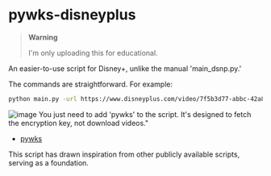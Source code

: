 # pywks-disneyplus

> **Warning**
>
> I'm only uploading this for educational.

An easier-to-use script for Disney+, unlike the manual 'main_dsnp.py.' 

The commands are straightforward. For example:

```bash
python main.py -url https://www.disneyplus.com/video/7f5b3d77-abbc-42a8-89e0-27a56a3dcca2
```
![image](https://cdn.discordapp.com/attachments/826590534151700550/1169066159702802442/image.png?ex=65540cb4&is=654197b4&hm=5ec6d6efa010742fe05c48ee1b1c332aa967e07a4261e9be0605cd31cbba674d&)
You just need to add 'pywks' to the script. It's designed to fetch the encryption key, not download videos."
* [pywks](https://github.com/SASUKE-DUCK/pywks)

This script has drawn inspiration from other publicly available scripts, serving as a foundation.

